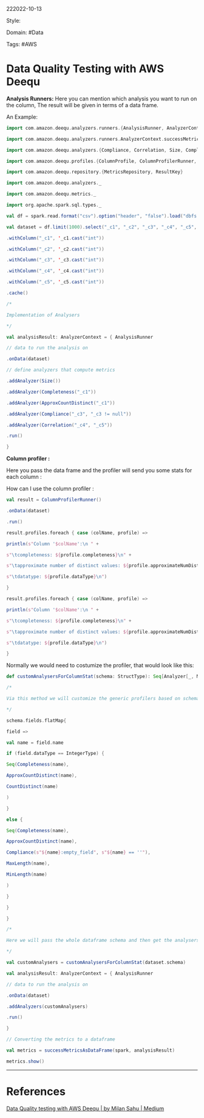 222022-10-13

Style: 

Domain: #Data

Tags: #AWS 

# Data Quality Testing with AWS Deequ

**Analysis Runners:** Here you can mention which analysis you want to run on the column, The result will be given in terms of a data frame.

An Example:
```scala
import com.amazon.deequ.analyzers.runners.{AnalysisRunner, AnalyzerContext}

import com.amazon.deequ.analyzers.runners.AnalyzerContext.successMetricsAsDataFrame

import com.amazon.deequ.analyzers.{Compliance, Correlation, Size, Completeness, Mean, ApproxCountDistinct}

import com.amazon.deequ.profiles.{ColumnProfile, ColumnProfilerRunner, ColumnProfiles}

import com.amazon.deequ.repository.{MetricsRepository, ResultKey}

import com.amazon.deequ.analyzers._

import com.amazon.deequ.metrics._

import org.apache.spark.sql.types._

val df = spark.read.format("csv").option("header", "false").load("dbfs:/databricks-datasets/airlines/")

val dataset = df.limit(1000).select("_c1", "_c2", "_c3", "_c4", "_c5", "_c6")

.withColumn("_c1", '_c1.cast("int"))

.withColumn("_c2", '_c2.cast("int"))

.withColumn("_c3", '_c3.cast("int"))

.withColumn("_c4", '_c4.cast("int"))

.withColumn("_c5", '_c5.cast("int"))

.cache()

/*

Implementation of Analysers

*/

val analysisResult: AnalyzerContext = { AnalysisRunner

// data to run the analysis on

.onData(dataset)

// define analyzers that compute metrics

.addAnalyzer(Size())

.addAnalyzer(Completeness("_c1"))

.addAnalyzer(ApproxCountDistinct("_c1"))

.addAnalyzer(Compliance("_c3", "_c3 != null"))

.addAnalyzer(Correlation("_c4", "_c5"))

.run()

}
```

**Column profiler :**

Here you pass the data frame and the profiler will send you some stats for each column :

How can I use the column profiler :
```scala
val result = ColumnProfilerRunner()

.onData(dataset)

.run()

result.profiles.foreach { case (colName, profile) =>

println(s"Column '$colName':\n " +

s"\tcompleteness: ${profile.completeness}\n" +

s"\tapproximate number of distinct values: ${profile.approximateNumDistinctValues}\n" +

s"\tdatatype: ${profile.dataType}\n")

}

result.profiles.foreach { case (colName, profile) =>

println(s"Column '$colName':\n " +

s"\tcompleteness: ${profile.completeness}\n" +

s"\tapproximate number of distinct values: ${profile.approximateNumDistinctValues}\n" +

s"\tdatatype: ${profile.dataType}\n")

}
```

Normally we would need to costumize the profiler, that would look like this:

```scala
def customAnalysersForColumnStat(schema: StructType): Seq[Analyzer[_, Metric[_]]] = {

/*

Via this method we will customize the generic profilers based on schema as well as column name .

*/

schema.fields.flatMap{

field =>

val name = field.name

if (field.dataType == IntegerType) {

Seq(Completeness(name),

ApproxCountDistinct(name),

CountDistinct(name)

)

}

else {

Seq(Completeness(name),

ApproxCountDistinct(name),

Compliance(s"${name}:empty_field", s"${name} == ''"),

MaxLength(name),

MinLength(name)

)

}

}

}

/*

Here we will pass the whole dataframe schema and then get the analysers in a group of sequences

*/

val customAnalysers = customAnalysersForColumnStat(dataset.schema)

val analysisResult: AnalyzerContext = { AnalysisRunner

// data to run the analysis on

.onData(dataset)

.addAnalyzers(customAnalysers)

.run()

}

// Converting the metrics to a dataframe

val metrics = successMetricsAsDataFrame(spark, analysisResult)

metrics.show()
```



___
# References
[Data Quality testing with AWS Deequ | by Milan Sahu | Medium](https://medium.com/@sahu.milan1988/data-quality-testing-with-aws-deequ-53b6f765de08)